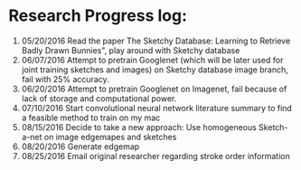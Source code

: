 # Research Progress log:
1. 05/20/2016 Read the paper The Sketchy Database: Learning to Retrieve Badly Drawn Bunnies", play around with Sketchy database
2. 06/07/2016 Attempt to pretrain Googlenet (which will be later used for joint training sketches and images) on Sketchy database image branch, fail with 25% accuracy. 
3. 06/20/2016 Attempt to pretrain Googlenet on Imagenet, fail because of lack of storage and computational power. 
4. 07/10/2016 Start convolutional neural network literature summary to find a feasible method to train on my mac
5. 08/15/2016 Decide to take a new approach: Use homogeneous Sketch-a-net on image edgemapes and sketches
6. 08/20/2016 Generate edgemap
7. 08/25/2016 Email original researcher regarding stroke order information
